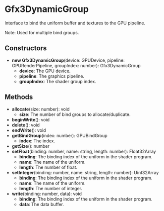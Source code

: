 # Gfx3DynamicGroup

Interface to bind the uniform buffer and textures to the GPU pipeline.
Note: Used for multiple bind groups.
## Constructors
* **new Gfx3DynamicGroup**(device: GPUDevice, pipeline: GPURenderPipeline, groupIndex: number): Gfx3DynamicGroup   
  * **device**: The GPU device.
  * **pipeline**: The graphics pipeline.
  * **groupIndex**: The shader group index.
## Methods
* **allocate**(size: number): void   
  * **size**: The number of bind groups to allocate/duplicate.
* **beginWrite**(): void   
* **delete**(): void   
* **endWrite**(): void   
* **getBindGroup**(index: number): GPUBindGroup   
  * **index**: The index.
* **getSize**(): number   
* **setFloat**(binding: number, name: string, length: number): Float32Array   
  * **binding**: The binding index of the uniform in the shader program.
  * **name**: The name of the uniform.
  * **length**: The number of float.
* **setInteger**(binding: number, name: string, length: number): Uint32Array   
  * **binding**: The binding index of the uniform in the shader program.
  * **name**: The name of the uniform.
  * **length**: The number of integer.
* **write**(binding: number, data): void   
  * **binding**: The binding index of the uniform in the shader program.
  * **data**: The data buffer.
